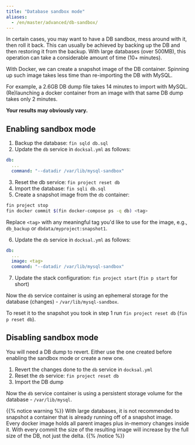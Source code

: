 ```yaml
---
title: "Database sandbox mode"
aliases:
  - /en/master/advanced/db-sandbox/
---
```



In certain cases, you may want to have a DB sandbox, mess around with it, then roll it back.
This can usually be achieved by backing up the DB and then restoring it from the backup.
With large databases (over 500MB), this operation can take a considerable amount of time (10+ minutes).

With Docker, we can create a snapshot image of the DB container. 
Spinning up such image takes less time than re-importing the DB with MySQL.

For example, a 2.6GB DB dump file takes 14 minutes to import with MySQL. 
(Re)launching a docker container from an image with that same DB dump takes only 2 minutes.

**Your results may obviously vary.**

## Enabling sandbox mode

1) Backup the database: `fin sqld db.sql`  
2) Update the `db` service in `docksal.yml` as follows: 

```yaml
db:
  ...
  command: "--datadir /var/lib/mysql-sandbox"
```

3) Reset the db service: `fin project reset db` 
4) Import the database: `fin sqli db.sql`  
5) Create a snapshot image from the `db` container:

```bash
fin project stop
fin docker commit $(fin docker-compose ps -q db) <tag>
```

Replace `<tag>` with any meaningful tag you'd like to use for the image, e.g., `db_backup` or `dbdata/myproject:snapshot1`.

6) Update the `db` service in `docksal.yml` as follows:

```yaml
db:
  ...
  image: <tag>
  command: "--datadir /var/lib/mysql-sandbox"
```

7) Update the stack configuration: `fin project start` (`fin p start` for short)

Now the `db` service container is using an ephemeral storage for the database (changes) - `/var/lib/mysql-sandbox`.

To reset it to the snapshot you took in step 1 run `fin project reset db` (`fin p reset db`).

## Disabling sandbox mode

You will need a DB dump to revert.
Either use the one created before enabling the sandbox mode or create a new one.

1) Revert the changes done to the `db` service in `docksal.yml` 
2) Reset the `db` service: `fin project reset db` 
3) Import the DB dump

Now the `db` service container is using a persistent storage volume for the database - `/var/lib/mysql`.

{{% notice warning %}}
With large databases, it is not recommended to snapshot a container that is already running off of a snapshot image.  
Every docker image holds all parent images plus in-memory changes inside it. 
With every commit the size of the resulting image will increase by the full size of the DB, not just the delta.
{{% /notice %}}